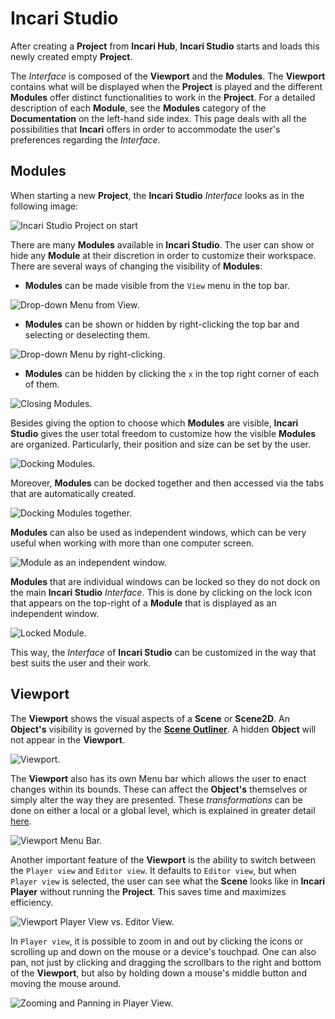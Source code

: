 # Incari Studio

After creating a **Project** from **Incari Hub**, **Incari Studio** starts and loads this newly created empty **Project**.

The *Interface* is composed of the **Viewport** and the **Modules**. The **Viewport** contains what will be displayed when the **Project** is played and the different **Modules** offer distinct functionalities to work in the **Project**. For a detailed description of each **Module**, see the **Modules** category of the **Documentation** on the left-hand side index. This page deals with all the possibilities that **Incari** offers in order to accommodate the user's preferences regarding the *Interface*.  

## Modules

When starting a new **Project**, the **Incari Studio** *Interface* looks as in the following image:

![Incari Studio Project on start](../../.gitbook/assets/creatingaproject20232.png)

There are many **Modules** available in **Incari Studio**. The user can show or hide any **Module** at their discretion in order to customize their workspace. There are several ways of changing the visibility of **Modules**:

* **Modules** can be made visible from the `View` menu in the top bar.

![Drop-down Menu from View.](../../.gitbook/assets/incaristudioimage220232.png)

* **Modules** can be shown or hidden by right-clicking the top bar and selecting or deselecting them.

![Drop-down Menu by right-clicking.](../../.gitbook/assets/incaristudioimage320232.png)

* **Modules** can be hidden by clicking the `x` in the top right corner of each of them.

![Closing Modules.](../../.gitbook/assets/incaristudioimage4.gif)


Besides giving the option to choose which **Modules** are visible, **Incari Studio** gives the user total freedom to customize how the visible **Modules** are organized. Particularly, their position and size can be set by the user.

![Docking Modules.](../../.gitbook/assets/incaristudioimage5.gif)

Moreover, **Modules** can be docked together and then accessed via the tabs that are automatically created.

![Docking Modules together.](../../.gitbook/assets/incaristudioimage6.gif)

**Modules** can also be used as independent windows, which can be very useful when working with more than one computer screen.

![Module as an independent window.](../../.gitbook/assets/incaristudioimage7.gif)

**Modules** that are individual windows can be locked so they do not dock on the main **Incari Studio** *Interface*. This is done by clicking on the lock icon that appears on the top-right of a **Module** that is displayed as an independent window.

![Locked Module.](../../.gitbook/assets/incaristudioimage8.gif)

This way, the *Interface* of **Incari Studio** can be customized in the way that best suits the user and their work.

## Viewport

The **Viewport** shows the visual aspects of a **Scene** or **Scene2D**. An **Object's** visibility is governed by the [**Scene Outliner**](../../modules/scene-outliner.md). A hidden **Object** will not appear in the **Viewport**.

![Viewport.](../../.gitbook/assets/viewportimage1.png)

The **Viewport** also has its own Menu bar which allows the user to enact changes within its bounds. These can affect the **Object's** themselves or simply alter the way they are presented. These *transformations* can be done on either a local or a global level, which is explained in greater detail [here](../../objects-and-types/attributes/common-attributes/transformation/README.md).

![Viewport Menu Bar.](../../.gitbook/assets/viewportimage2.gif)

Another important feature of the **Viewport** is the ability to switch between the `Player view` and `Editor view`. It defaults to `Editor view`, but when `Player view` is selected, the user can see what the **Scene** looks like in **Incari Player** without running the **Project**. This saves time and maximizes efficiency. 

![Viewport Player View vs. Editor View.](../../.gitbook/assets/viewportimage3.gif)

In `Player view`, it is possible to zoom in and out by clicking the icons or scrolling up and down on the mouse or a device's touchpad. One can also pan, not just by clicking and dragging the scrollbars to the right and bottom of the **Viewport**, but also by holding down a mouse's middle button and moving the mouse around.


![Zooming and Panning in Player View.](../../.gitbook/assets/viewportimage4.gif)